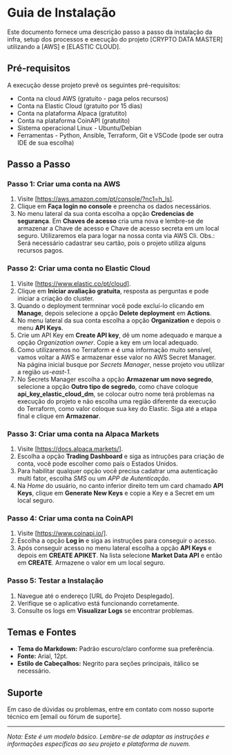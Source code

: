 # Guia de Instalação

Este documento fornece uma descrição passo a passo da instalação da infra, setup dos processos e execução do projeto [CRYPTO DATA MASTER] utilizando a [AWS] e [ELASTIC CLOUD].

## Pré-requisitos

A execução desse projeto prevê os seguintes pré-requisitos:

- Conta na cloud AWS (gratuito - paga pelos recursos)
- Conta na Elastic Cloud (gratuito por 15 dias)
- Conta na plataforma Alpaca (gratutito)
- Conta na plataforma CoinAPI (gratutito)
- Sistema operacional Linux - Ubuntu/Debian
- Ferramentas - Python, Ansible, Terraform, Git e VSCode (pode ser outra IDE de sua escolha)

## Passo a Passo

### Passo 1: Criar uma conta na AWS

1. Visite [https://aws.amazon.com/pt/console/?nc1=h_ls].
2. Clique em **Faça login no console** e preencha os dados necessários.
3. No menu lateral da sua conta escolha a opção **Credencias de segurança**. Em **Chaves de acesso** cria uma nova e lembre-se de armazenar a Chave de acesso e Chave de acesso secreta em um local seguro. Utilizaremos ela para logar na nossa conta via AWS Cli. Obs.: Será necessário cadastrar seu cartão, pois o projeto utiliza alguns recursos pagos.

### Passo 2: Criar uma conta no Elastic Cloud

1. Visite [https://www.elastic.co/pt/cloud].
2. Clique em **Iniciar avaliação gratuita**, resposta as perguntas e pode iniciar a criação do cluster.
3. Quando o deployment termninar você pode excluí-lo clicando em **Manage**, depois selecione a opção **Delete deployment** em **Actions**.
4. No menu lateral da sua conta escolha a opção **Organization** e depois o menu **API Keys**.
5. Crie um API Key em **Create API key**, dê um nome adequado e marque a opção *Organization owner*. Copie a key em um local adequado.
6. Como utilizaremos no Terraform e é uma informação muito sensível, vamos voltar a AWS e armazenar esse valor no AWS Secret Manager. Na página inicial busque por *Secrets Manager*, nesse projeto vou utilizar a região *us-east-1*.
7. No Secrets Manager escolha a opção **Armazenar um novo segredo**, selecione a opção **Outro tipo de segredo**, como chave coloque **api_key_elastic_cloud_dm**, se colocar outro nome terá problemas na execução do projeto e não escolha uma região diferente da execução do Terraform, como valor coloque sua key do Elastic. Siga até a etapa final e clique em **Armazenar**.

### Passo 3: Criar uma conta na Alpaca Markets

1. Visite [https://docs.alpaca.markets/].
2. Escolha a opção **Trading Dashboard** e siga as intruções para criação de conta, você pode escolher como país o Estados Unidos.
3. Para habilitar qualquer opção vocẽ precisa cadatrar uma autenticação multi fator, escolha *SMS* ou um *APP de Autenticação*.
4. Na *Home* do usuário, no canto inferior direito tem um card chamado **API Keys**, clique em **Generate New Keys** e copie a Key e a Secret em um local seguro.

### Passo 4: Criar uma conta na CoinAPI

1. Visite [https://www.coinapi.io/].
2. Escolha a opção **Log in** e siga as instruções para conseguir o acesso.
3. Após conseguir acesso no menu lateral escolha a opção **API Keys** e depois em **CREATE APIKET**. Na lista selecione **Market Data API** e então em **CREATE**. Armazene o valor em um local seguro.

### Passo 5: Testar a Instalação

1. Navegue até o endereço [URL do Projeto Desplegado].
2. Verifique se o aplicativo está funcionando corretamente.
3. Consulte os logs em **Visualizar Logs** se encontrar problemas.

## Temas e Fontes

- **Tema do Markdown:** Padrão escuro/claro conforme sua preferência.
- **Fonte:** Arial, 12pt.
- **Estilo de Cabeçalhos:** Negrito para seções principais, itálico se necessário.

## Suporte

Em caso de dúvidas ou problemas, entre em contato com nosso suporte técnico em [email ou fórum de suporte].

---

*Nota: Este é um modelo básico. Lembre-se de adaptar as instruções e informações específicas ao seu projeto e plataforma de nuvem.*
